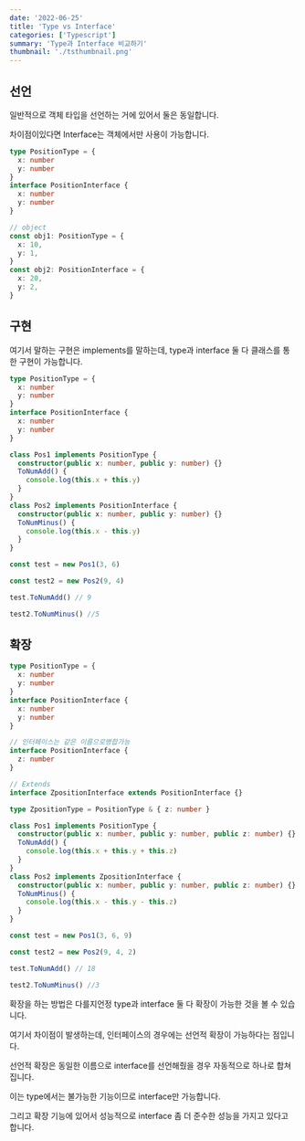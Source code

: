 ```yaml
---
date: '2022-06-25'
title: 'Type vs Interface'
categories: ['Typescript']
summary: 'Type과 Interface 비교하기'
thumbnail: './tsthumbnail.png'
---
```


## 선언

일반적으로 객체 타입을 선언하는 거에 있어서 둘은 동일합니다.

차이점이있다면 Interface는 객체에서만 사용이 가능합니다.

```typescript
type PositionType = {
  x: number
  y: number
}
interface PositionInterface {
  x: number
  y: number
}

// object
const obj1: PositionType = {
  x: 10,
  y: 1,
}
const obj2: PositionInterface = {
  x: 20,
  y: 2,
}
```

## 구현

여기서 말하는 구현은 implements를 말하는데, type과 interface 둘 다 클래스를 통한 구현이 가능합니다.

```typescript
type PositionType = {
  x: number
  y: number
}
interface PositionInterface {
  x: number
  y: number
}

class Pos1 implements PositionType {
  constructor(public x: number, public y: number) {}
  ToNumAdd() {
    console.log(this.x + this.y)
  }
}
class Pos2 implements PositionInterface {
  constructor(public x: number, public y: number) {}
  ToNumMinus() {
    console.log(this.x - this.y)
  }
}

const test = new Pos1(3, 6)

const test2 = new Pos2(9, 4)

test.ToNumAdd() // 9

test2.ToNumMinus() //5
```

## 확장

```typescript
type PositionType = {
  x: number
  y: number
}
interface PositionInterface {
  x: number
  y: number
}

// 인터페이스는 같은 이름으로병합가능
interface PositionInterface {
  z: number
}

// Extends
interface ZpositionInterface extends PositionInterface {}

type ZpositionType = PositionType & { z: number }

class Pos1 implements PositionType {
  constructor(public x: number, public y: number, public z: number) {}
  ToNumAdd() {
    console.log(this.x + this.y + this.z)
  }
}
class Pos2 implements ZpositionInterface {
  constructor(public x: number, public y: number, public z: number) {}
  ToNumMinus() {
    console.log(this.x - this.y - this.z)
  }
}

const test = new Pos1(3, 6, 9)

const test2 = new Pos2(9, 4, 2)

test.ToNumAdd() // 18

test2.ToNumMinus() //3
```

확장을 하는 방법은 다를지언정 type과 interface 둘 다 확장이 가능한 것을 볼 수 있습니다.

여기서 차이점이 발생하는데, 인터페이스의 경우에는 선언적 확장이 가능하다는 점입니다.

선언적 확장은 동일한 이름으로 interface를 선언해줬을 경우 자동적으로 하나로 합쳐집니다.

이는 type에서는 불가능한 기능이므로 interface만 가능합니다.

그리고 확장 기능에 있어서 성능적으로 interface 좀 더 준수한 성능을 가지고 있다고 합니다.

